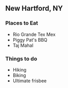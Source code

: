 ## New Hartford, NY

### Places to Eat

- Rio Grande Tex Mex
- Piggy Pat's BBQ
- Taj Mahal

### Things to do

- Hiking
- Biking
- Ultimate frisbee
